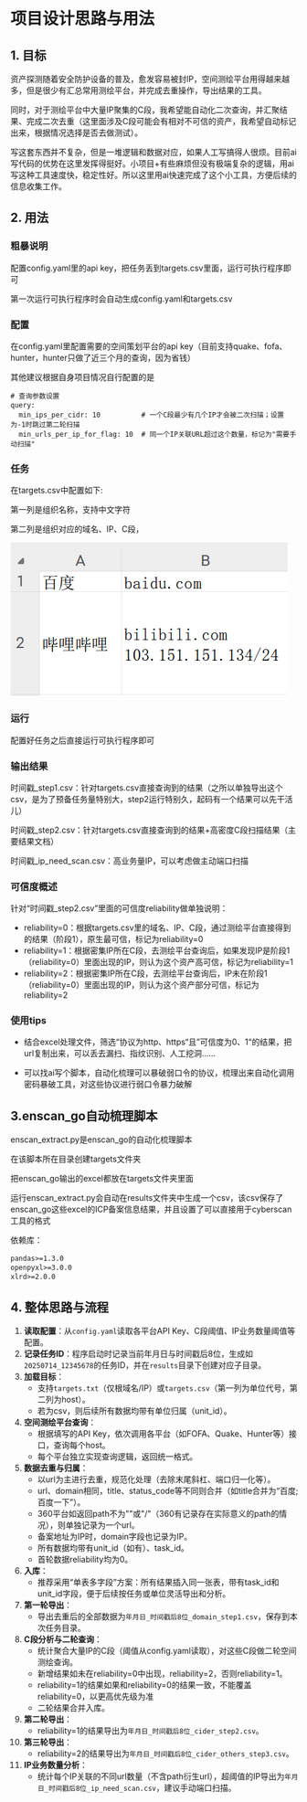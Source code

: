 # 项目设计思路与用法

## 1. 目标
资产探测随着安全防护设备的普及，愈发容易被封IP，空间测绘平台用得越来越多，但是很少有汇总常用测绘平台，并完成去重操作，导出结果的工具。

同时，对于测绘平台中大量IP聚集的C段，我希望能自动化二次查询，并汇聚结果、完成二次去重（这里面涉及C段可能会有相对不可信的资产，我希望自动标记出来，根据情况选择是否去做测试）。

写这套东西并不复杂，但是一堆逻辑和数据对应，如果人工写搞得人很烦。目前ai写代码的优势在这里发挥得挺好。小项目+有些麻烦但没有极端复杂的逻辑，用ai写这种工具速度快，稳定性好。所以这里用ai快速完成了这个小工具，方便后续的信息收集工作。

## 2. 用法

### 粗暴说明

配置config.yaml里的api key，把任务丢到targets.csv里面，运行可执行程序即可

第一次运行可执行程序时会自动生成config.yaml和targets.csv

### 配置

在config.yaml里配置需要的空间策划平台的api key（目前支持quake、fofa、hunter，hunter只做了近三个月的查询，因为省钱）

其他建议根据自身项目情况自行配置的是

```
# 查询参数设置
query:
  min_ips_per_cidr: 10          # 一个C段最少有几个IP才会被二次扫描；设置为-1时跳过第二轮扫描
  min_urls_per_ip_for_flag: 10  # 同一个IP关联URL超过这个数量，标记为"需要手动扫描"
```

### 任务

在targets.csv中配置如下:

第一列是组织名称，支持中文字符

第二列是组织对应的域名、IP、C段，

![image-20250811011845165](readme.assets/image-20250811011845165.png)

### 运行

配置好任务之后直接运行可执行程序即可

### 输出结果

时间戳_step1.csv：针对targets.csv直接查询到的结果（之所以单独导出这个csv，是为了预备任务量特别大，step2运行特别久，起码有一个结果可以先干活儿）

时间戳_step2.csv：针对targets.csv直接查询到的结果+高密度C段扫描结果（主要结果文档）

时间戳_ip_need_scan.csv：高业务量IP，可以考虑做主动端口扫描

### 可信度概述

针对“时间戳_step2.csv”里面的可信度reliability做单独说明：

- reliability=0：根据targets.csv里的域名、IP、C段，通过测绘平台直接得到的结果（阶段1），原生最可信，标记为reliability=0
- reliability=1：根据密集IP所在C段，去测绘平台查询后，如果发现IP是阶段1（reliability=0）里面出现的IP，则认为这个资产高可信，标记为reliability=1
- reliability=2：根据密集IP所在C段，去测绘平台查询后，IP未在阶段1（reliability=0）里面出现的IP，则认为这个资产部分可信，标记为reliability=2

### 使用tips

- 结合excel处理文件，筛选“协议为http、https“且”可信度为0、1“的结果，把url复制出来，可以丢去漏扫、指纹识别、人工挖洞......

- 可以找ai写个脚本，自动化梳理可以暴破弱口令的协议，梳理出来自动化调用密码暴破工具，对这些协议进行弱口令暴力破解

## 3.enscan_go自动梳理脚本

enscan_extract.py是enscan_go的自动化梳理脚本

在该脚本所在目录创建targets文件夹

把enscan_go输出的excel都放在targets文件夹里面

运行enscan_extract.py会自动在results文件夹中生成一个csv，该csv保存了enscan_go这些excel的ICP备案信息结果，并且设置了可以直接用于cyberscan工具的格式

依赖库：

```
pandas>=1.3.0
openpyxl>=3.0.0
xlrd>=2.0.0
```

## 4. 整体思路与流程

1. **读取配置**：从`config.yaml`读取各平台API Key、C段阈值、IP业务数量阈值等配置。
2. **记录任务ID**：程序启动时记录当前年月日与时间戳后8位，生成如`20250714_12345678`的任务ID，并在`results`目录下创建对应子目录。
3. **加载目标**：
   - 支持`targets.txt`（仅根域名/IP）或`targets.csv`（第一列为单位代号，第二列为host）。
   - 若为csv，则后续所有数据均带有单位归属（unit_id）。
4. **空间测绘平台查询**：
   - 根据填写的API Key，依次调用各平台（如FOFA、Quake、Hunter等）接口，查询每个host。
   - 每个平台独立实现查询逻辑，返回统一格式。
5. **数据去重与归属**：
   - 以url为主进行去重，规范化处理（去除末尾斜杠、端口归一化等）。
   - url、domain相同，title、status_code等不同则合并（如title合并为“百度;百度一下”）。
   - 360平台如返回path不为""或"/"（360有记录存在实际意义的path的情况），则单独记录为一个url。
   - 备案地址为IP时，domain字段也记录为IP。
   - 所有数据均带有unit_id（如有）、task_id。
   - 首轮数据reliability均为0。
6. **入库**：
   - 推荐采用“单表多字段”方案：所有结果插入同一张表，带有task_id和unit_id字段，便于后续按任务或单位灵活导出和分析。
7. **第一轮导出**：
   - 导出去重后的全部数据为`年月日_时间戳后8位_domain_step1.csv`，保存到本次任务目录。
8. **C段分析与二轮查询**：
   - 统计聚合大量IP的C段（阈值从config.yaml读取），对这些C段做二轮空间测绘查询。
   - 新增结果如未在reliability=0中出现，reliability=2，否则reliability=1。
   - reliability=1的结果如果和reliability=0的结果一致，不能覆盖reliability=0，以更高优先级为准
   - 二轮结果合并入库。
9. **第二轮导出**：
   - reliability=1的结果导出为`年月日_时间戳后8位_cider_step2.csv`。
10. **第三轮导出**：
    - reliability=2的结果导出为`年月日_时间戳后8位_cider_others_step3.csv`。
11. **IP业务数量分析**：
    - 统计每个IP关联的不同url数量（不含path衍生url），超阈值的IP导出为`年月日_时间戳后8位_ip_need_scan.csv`，建议手动端口扫描。



